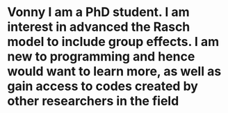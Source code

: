 # Vonny I am a PhD student. I am interest in advanced the Rasch model to include group effects. I am new to programming and hence would want to learn more, as well as gain access to codes created by other researchers in the field
